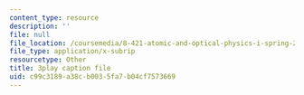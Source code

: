 ```yaml
---
content_type: resource
description: ''
file: null
file_location: /coursemedia/8-421-atomic-and-optical-physics-i-spring-2014/c99c3189a38cb0035fa7b04cf7573669_OMdGWyruixk.srt
file_type: application/x-subrip
resourcetype: Other
title: 3play caption file
uid: c99c3189-a38c-b003-5fa7-b04cf7573669
---
```

